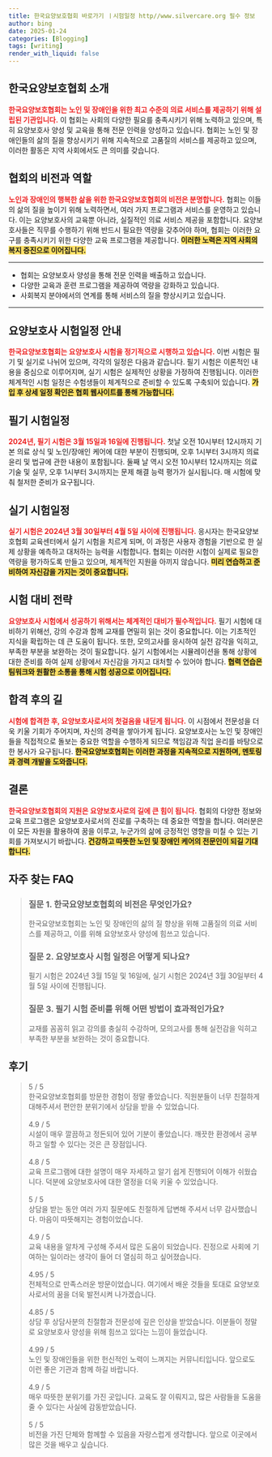 ```yaml
---
title: 한국요양보호협회 바로가기 ㅣ시험일정 http//www.silvercare.org 필수 정보
author: bing
date: 2025-01-24
categories: [Blogging]
tags: [writing]
render_with_liquid: false
---
```



<h2 id='한국요양보호협회 소개'>한국요양보호협회 소개</h2>

<p><b><span style="color: #ee2323;">한국요양보호협회는 노인 및 장애인을 위한 최고 수준의 의료 서비스를 제공하기 위해 설립된 기관입니다.</span></b> 이 협회는 사회의 다양한 필요를 충족시키기 위해 노력하고 있으며, 특히 요양보호사 양성 및 교육을 통해 전문 인력을 양성하고 있습니다. 협회는 노인 및 장애인들의 삶의 질을 향상시키기 위해 지속적으로 고품질의 서비스를 제공하고 있으며, 이러한 활동은 지역 사회에서도 큰 의미를 갖습니다.</p>

<h2 id='협회의 비전과 역할'>협회의 비전과 역할</h2>

<p><b><span style="color: #ee2323;">노인과 장애인의 행복한 삶을 위한 한국요양보호협회의 비전은 분명합니다.</span></b> 협회는 이들의 삶의 질을 높이기 위해 노력하면서, 여러 가지 프로그램과 서비스를 운영하고 있습니다. 이는 요양보호사의 교육뿐 아니라, 실질적인 의료 서비스 제공을 포함합니다. 요양보호사들은 직무를 수행하기 위해 반드시 필요한 역량을 갖추어야 하며, 협회는 이러한 요구를 충족시키기 위한 다양한 교육 프로그램을 제공합니다. <b><span style="background-color: #ffe066;">이러한 노력은 지역 사회의 복지 증진으로 이어집니다.</span></b></p>

<hr />

<ul>
    <li>협회는 요양보호사 양성을 통해 전문 인력을 배출하고 있습니다.</li>
    <li>다양한 교육과 훈련 프로그램을 제공하여 역량을 강화하고 있습니다.</li>
    <li>사회복지 분야에서의 연계를 통해 서비스의 질을 향상시키고 있습니다.</li>
</ul>

<hr />

<h2 id='요양보호사 시험일정 안내'>요양보호사 시험일정 안내</h2>

<p><b><span style="color: #ee2323;">한국요양보호협회는 요양보호사 시험을 정기적으로 시행하고 있습니다.</span></b> 이번 시험은 필기 및 실기로 나뉘어 있으며, 각각의 일정은 다음과 같습니다. 필기 시험은 이론적인 내용을 중심으로 이루어지며, 실기 시험은 실제적인 상황을 가정하여 진행됩니다. 이러한 체계적인 시험 일정은 수험생들이 체계적으로 준비할 수 있도록 구축되어 있습니다. <b><span style="background-color: #ffe066;">가입 후 상세 일정 확인은 협회 웹사이트를 통해 가능합니다.</span></b></p>

<h2 id='필기 시험일정'>필기 시험일정</h2>

<p><b><span style="color: #ee2323;">2024년, 필기 시험은 3월 15일과 16일에 진행됩니다.</span></b> 첫날 오전 10시부터 12시까지 기본 의료 상식 및 노인/장애인 케어에 대한 부분이 진행되며, 오후 1시부터 3시까지 의료 윤리 및 법규에 관한 내용이 포함됩니다. 둘째 날 역시 오전 10시부터 12시까지는 의료 기술 및 실무, 오후 1시부터 3시까지는 문제 해결 능력 평가가 실시됩니다. 매 시험에 맞춰 철저한 준비가 요구됩니다.</p>

<h2 id='실기 시험일정'>실기 시험일정</h2>

<p><b><span style="color: #ee2323;">실기 시험은 2024년 3월 30일부터 4월 5일 사이에 진행됩니다.</span></b> 응시자는 한국요양보호협회 교육센터에서 실기 시험을 치르게 되며, 이 과정은 사용자 경험을 기반으로 한 실제 상황을 예측하고 대처하는 능력을 시험합니다. 협회는 이러한 시험이 실제로 필요한 역량을 평가하도록 만들고 있으며, 체계적인 지원을 아끼지 않습니다. <b><span style="background-color: #ffe066;">미리 연습하고 준비하여 자신감을 가지는 것이 중요합니다.</span></b></p>

<h2 id='시험 대비 전략'>시험 대비 전략</h2>

<p><b><span style="color: #ee2323;">요양보호사 시험에서 성공하기 위해서는 체계적인 대비가 필수적입니다.</span></b> 필기 시험에 대비하기 위해선, 강의 수강과 함께 교재를 면밀히 읽는 것이 중요합니다. 이는 기초적인 지식을 확립하는 데 큰 도움이 됩니다. 또한, 모의고사를 응시하여 실전 감각을 익히고, 부족한 부분을 보완하는 것이 필요합니다. 실기 시험에서는 시뮬레이션을 통해 상황에 대한 준비를 하여 실제 상황에서 자신감을 가지고 대처할 수 있어야 합니다. <b><span style="background-color: #ffe066;">협력 연습은 팀워크와 원활한 소통을 통해 시험 성공으로 이어집니다.</span></b></p>

<h2 id='합격 후의 길'>합격 후의 길</h2>

<p><b><span style="color: #ee2323;">시험에 합격한 후, 요양보호사로서의 첫걸음을 내딛게 됩니다.</span></b> 이 시점에서 전문성을 더욱 키울 기회가 주어지며, 자신의 경력을 쌓아가게 됩니다. 요양보호사는 노인 및 장애인들을 직접적으로 돌보는 중요한 역할을 수행하게 되므로 책임감과 직업 윤리를 바탕으로 한 봉사가 요구됩니다. <b><span style="background-color: #ffe066;">한국요양보호협회는 이러한 과정을 지속적으로 지원하며, 멘토링과 경력 개발을 도와줍니다.</span></b></p>

<h2 id='결론'>결론</h2>

<p><b><span style="color: #ee2323;">한국요양보호협회의 지원은 요양보호사로의 길에 큰 힘이 됩니다.</span></b> 협회의 다양한 정보와 교육 프로그램은 요양보호사로서의 진로를 구축하는 데 중요한 역할을 합니다. 여러분은 이 모든 자원을 활용하여 꿈을 이루고, 누군가의 삶에 긍정적인 영향을 미칠 수 있는 기회를 가져보시기 바랍니다. <b><span style="background-color: #ffe066;">건강하고 따뜻한 노인 및 장애인 케어의 전문인이 되길 기대합니다.</span></b></p>


<h2 id='자주_찾는_FAQ'>자주 찾는 FAQ</h2>
<div itemscope="" itemtype="https://schema.org/FAQPage"> 
<blockquote> 
<div itemscope="" itemprop="mainEntity" itemtype="https://schema.org/Question"> 
<h3 itemprop="name">질문 1. 한국요양보호협회의 비전은 무엇인가요?</h3> 
<div itemscope="" itemprop="acceptedAnswer" itemtype="https://schema.org/Answer"> 
<span itemprop="text"> 
<p>한국요양보호협회는 노인 및 장애인의 삶의 질 향상을 위해 고품질의 의료 서비스를 제공하고, 이를 위해 요양보호사 양성에 힘쓰고 있습니다.</p> 
</span> 
</div> 
</div> 
<div itemscope="" itemprop="mainEntity" itemtype="https://schema.org/Question"> 
<h3 itemprop="name">질문 2. 요양보호사 시험 일정은 어떻게 되나요?</h3> 
<div itemscope="" itemprop="acceptedAnswer" itemtype="https://schema.org/Answer"> 
<span itemprop="text"> 
<p>필기 시험은 2024년 3월 15일 및 16일에, 실기 시험은 2024년 3월 30일부터 4월 5일 사이에 진행됩니다.</p> 
</span> 
</div> 
</div> 
<div itemscope="" itemprop="mainEntity" itemtype="https://schema.org/Question"> 
<h3 itemprop="name">질문 3. 필기 시험 준비를 위해 어떤 방법이 효과적인가요?</h3> 
<div itemscope="" itemprop="acceptedAnswer" itemtype="https://schema.org/Answer"> 
<span itemprop="text"> 
<p>교재를 꼼꼼히 읽고 강의를 충실히 수강하며, 모의고사를 통해 실전감을 익히고 부족한 부분을 보완하는 것이 중요합니다.</p> 
</span> 
</div> 
</div> 
</blockquote> 
</div>
<h2 id='후기'>후기</h2>
<div itemscope itemtype="https://schema.org/Product">
  <blockquote>
  <div itemprop="review" itemscope itemtype="https://schema.org/Review">
      <div itemprop="reviewRating" itemscope itemtype="https://schema.org/Rating"> <span itemprop="ratingValue">5</span> / <span itemprop="bestRating">5</span> </div>
      <span itemprop="reviewBody">한국요양보호협회를 방문한 경험이 정말 좋았습니다. 직원분들이 너무 친절하게 대해주셔서 편안한 분위기에서 상담을 받을 수 있었습니다.</span>
  </div>
  <br>
  <div itemprop="review" itemscope itemtype="https://schema.org/Review">
      <div itemprop="reviewRating" itemscope itemtype="https://schema.org/Rating"> <span itemprop="ratingValue">4.9</span> / <span itemprop="bestRating">5</span> </div>
      <span itemprop="reviewBody">시설이 매우 깔끔하고 정돈되어 있어 기분이 좋았습니다. 깨끗한 환경에서 공부하고 일할 수 있다는 것은 큰 장점입니다.</span>
  </div>
  <br>
  <div itemprop="review" itemscope itemtype="https://schema.org/Review">
      <div itemprop="reviewRating" itemscope itemtype="https://schema.org/Rating"> <span itemprop="ratingValue">4.8</span> / <span itemprop="bestRating">5</span> </div>
      <span itemprop="reviewBody">교육 프로그램에 대한 설명이 매우 자세하고 알기 쉽게 진행되어 이해가 쉬웠습니다. 덕분에 요양보호사에 대한 열정을 더욱 키울 수 있었습니다.</span>
  </div>
  <br>
  <div itemprop="review" itemscope itemtype="https://schema.org/Review">
      <div itemprop="reviewRating" itemscope itemtype="https://schema.org/Rating"> <span itemprop="ratingValue">5</span> / <span itemprop="bestRating">5</span> </div>
      <span itemprop="reviewBody">상담을 받는 동안 여러 가지 질문에도 친절하게 답변해 주셔서 너무 감사했습니다. 마음이 따뜻해지는 경험이었습니다.</span>
  </div>
  <br>
  <div itemprop="review" itemscope itemtype="https://schema.org/Review">
      <div itemprop="reviewRating" itemscope itemtype="https://schema.org/Rating"> <span itemprop="ratingValue">4.9</span> / <span itemprop="bestRating">5</span> </div>
      <span itemprop="reviewBody">교육 내용을 알차게 구성해 주셔서 많은 도움이 되었습니다. 진정으로 사회에 기여하는 일이라는 생각이 들어 더 열심히 하고 싶어졌습니다.</span>
  </div>
  <br>
  <div itemprop="review" itemscope itemtype="https://schema.org/Review">
      <div itemprop="reviewRating" itemscope itemtype="https://schema.org/Rating"> <span itemprop="ratingValue">4.95</span> / <span itemprop="bestRating">5</span> </div>
      <span itemprop="reviewBody">전체적으로 만족스러운 방문이었습니다. 여기에서 배운 것들을 토대로 요양보호사로서의 꿈을 더욱 발전시켜 나가겠습니다.</span>
  </div>
  <br>
  <div itemprop="review" itemscope itemtype="https://schema.org/Review">
      <div itemprop="reviewRating" itemscope itemtype="https://schema.org/Rating"> <span itemprop="ratingValue">4.85</span> / <span itemprop="bestRating">5</span> </div>
      <span itemprop="reviewBody">상담 후 상담사분의 친절함과 전문성에 깊은 인상을 받았습니다. 이분들이 정말로 요양보호사 양성을 위해 힘쓰고 있다는 느낌이 들었습니다.</span>
  </div>
  <br>
  <div itemprop="review" itemscope itemtype="https://schema.org/Review">
      <div itemprop="reviewRating" itemscope itemtype="https://schema.org/Rating"> <span itemprop="ratingValue">4.99</span> / <span itemprop="bestRating">5</span> </div>
      <span itemprop="reviewBody">노인 및 장애인들을 위한 헌신적인 노력이 느껴지는 커뮤니티입니다. 앞으로도 이런 좋은 기관과 함께 하길 바랍니다.</span>
  </div>
  <br>
  <div itemprop="review" itemscope itemtype="https://schema.org/Review">
      <div itemprop="reviewRating" itemscope itemtype="https://schema.org/Rating"> <span itemprop="ratingValue">4.9</span> / <span itemprop="bestRating">5</span> </div>
      <span itemprop="reviewBody">매우 따뜻한 분위기를 가진 곳입니다. 교육도 잘 이뤄지고, 많은 사람들을 도움을 줄 수 있다는 사실에 감동받았습니다.</span>
  </div>
  <br>
  <div itemprop="review" itemscope itemtype="https://schema.org/Review">
      <div itemprop="reviewRating" itemscope itemtype="https://schema.org/Rating"> <span itemprop="ratingValue">5</span> / <span itemprop="bestRating">5</span> </div>
      <span itemprop="reviewBody">비전을 가진 단체와 함께할 수 있음을 자랑스럽게 생각합니다. 앞으로 이곳에서 많은 것을 배우고 싶습니다.</span>
  </div>
  </blockquote>
</div>
